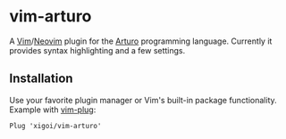 # vim-arturo

A [Vim](https://www.vim.org/)/[Neovim](https://neovim.io/) plugin for the [Arturo](https://github.com/arturo-lang/arturo) programming language. Currently it provides syntax highlighting and a few settings.

## Installation

Use your favorite plugin manager or Vim's built-in package functionality. Example with [vim-plug](https://github.com/junegunn/vim-plug):

```
Plug 'xigoi/vim-arturo'
```
